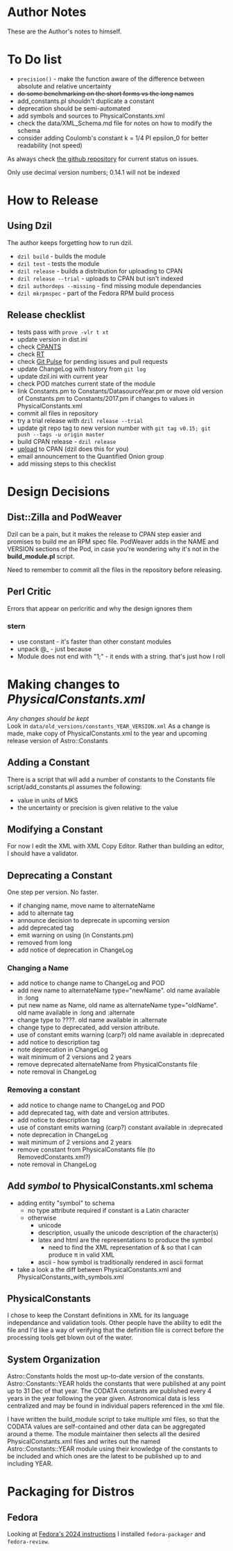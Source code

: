 # Author Notes

These are the Author's notes to himself.

# To Do list

* ```precision()``` - make the function aware of the difference between 
absolute and relative uncertainty
* ~~do some benchmarking on the short forms vs the long names~~
* add_constants.pl shouldn't duplicate a constant
* deprecation should be semi-automated
* add symbols and sources to PhysicalConstants.xml
* check the data/XML_Schema.md file for notes on how to modify the schema
* consider adding Coulomb's constant k = 1/4 PI epsilon_0 for better readability (not speed)

As always check 
[the github repository](https://github.com/duffee/Astro-Constants/issues "Astro::Constants issues")
for current status on issues.

Only use decimal version numbers; 0.14.1 will not be indexed

# How to Release

## Using Dzil

The author keeps forgetting how to run dzil.

* ```dzil build```      - builds the module
* ```dzil test```       - tests the module
* ```dzil release```    - builds a distribution for uploading to CPAN
* ```dzil release --trial```      - uploads to CPAN but isn't indexed
* ```dzil authordeps --missing``` - find missing module dependancies
* ```dzil mkrpmspec```  - part of the Fedora RPM build process

## Release checklist

* tests pass with `prove -vlr t xt`
* update version in dist.ini
* check [CPANTS](http://matrix.cpantesters.org/?dist=Astro-Constants)
* check [RT](https://rt.cpan.org/Public/Dist/Display.html?Name=Astro-Constants)
* check [Git Pulse](https://github.com/duffee/Astro-Constants/pulse/monthly) for pending issues and pull requests
* update ChangeLog with history from ```git log```
* update dzil.ini with current year
* check POD matches current state of the module
* link Constants.pm to Constants/DatasourceYear.pm or move old version of Constants.pm to Constants/2017.pm if changes to values in PhysicalConstants.xml
* commit all files in repository
* try a trial release with `dzil release --trial`
* update git repo tag to new version number with `git tag v0.15; git push --tags -u origin master`
* build CPAN release - ```dzil release```
* [upload](https://pause.perl.org/pause/authenquery?ACTION=add_uri) to CPAN (dzil does this for you)
* email announcement to the Quantified Onion group
* add missing steps to this checklist

# Design Decisions

## Dist::Zilla and PodWeaver

Dzil can be a pain, but it makes the release to CPAN step easier and promises to build me an RPM spec file.
PodWeaver adds in the NAME and VERSION sections of the Pod,
in case you're wondering why it's not in the **build_module.pl** script.

Need to remember to commit all the files in the repository before releasing.

## Perl Critic

Errors that appear on perlcritic and why the design ignores them

### stern
* use constant	- it's faster than other constant modules
* unpack @_		- just because
* Module does not end with "1;"	- it ends with a string.  that's just how I roll


# Making changes to *PhysicalConstants.xml*

_Any changes should be kept_  
Look in ```data/old_versions/constants_YEAR_VERSION.xml```
As a change is made, make copy of PhysicalConstants.xml  to the year and 
upcoming release version of Astro::Constants


## Adding a Constant

There is a script that will add a number of constants to the Constants file
 script/add_constants.pl
assumes the following:
* value in units of MKS
* the uncertainty or precision is given relative to the value

## Modifying a Constant

For now I edit the XML with XML Copy Editor.
Rather than building an editor, I should have a validator.

## Deprecating a Constant

One step per version.  No faster.

* if changing name, move name to alternateName
* add to alternate tag
* announce decision to deprecate in upcoming version
* add deprecated tag
 * emit warning on using (in Constants.pm)
 * removed from long
* add notice of deprecation in ChangeLog

### Changing a Name

* add notice to change name to ChangeLog and POD
 * add new name to alternateName type="newName".  old name available in :long
* put new name as Name, old name as alternateName type="oldName".  old name available in :long and :alternate
* change type to ????.  old name available in :alternate
* change type to deprecated, add version attribute.  
 * use of constant emits warning (carp?)  old name available in :deprecated
 * add notice to description tag
 * note deprecation in ChangeLog
* wait minimum of 2 versions and 2 years
* remove deprecated alternateName from PhysicalConstants file
 * note removal in ChangeLog

### Removing a constant

* add notice to change name to ChangeLog and POD
* add deprecated tag, with date and version attributes.  
 * add notice to description tag
 * use of constant emits warning (carp?)  constant available in :deprecated
 * note deprecation in ChangeLog
* wait minimum of 2 versions and 2 years
* remove constant from PhysicalConstants file (to RemovedConstants.xml?)
 * note removal in ChangeLog

## Add *symbol* to PhysicalConstants.xml schema

* adding entity "symbol" to schema
  * no type attribute required if constant is a Latin character
  * otherwise
    * unicode
    * description, usually the unicode description of the character(s)
    * latex and html are the representations to produce the symbol
      * need to find the XML representation of & so that I can produce &pi; in valid XML
    * ascii - how symbol is traditionally rendered in ascii format
* take a look a the diff between PhysicalConstants.xml and PhysicalConstants_with_symbols.xml


## PhysicalConstants

I chose to keep the Constant definitions in XML for its language independance and validation tools.
Other people have the ability to edit the file and I'd like a way of verifying that the definition
file is correct before the processing tools get blown out of the water.

## System Organization

Astro::Constants holds the most up-to-date version of the constants.
Astro::Constants::YEAR holds the constants that were published at any point up to 31 Dec of that year.
The CODATA constants are published every 4 years in the year following the year given.
Astronomical data is less centralized and may be found in individual papers referenced in the xml file.

I have written the build_module script to take multiple xml files, so that the CODATA values
are self-contained and other data can be aggregated around a theme. The module maintainer then selects
all the desired PhysicalConstants.xml files and writes out the named Astro::Constants::YEAR module
using their knowledge of the constants to be included and which ones are the latest to be published
up to and including YEAR.

# Packaging for Distros

## Fedora

Looking at [Fedora's 2024 instructions](https://docs.fedoraproject.org/en-US/package-maintainers/Installing_Packager_Tools/)
I installed `fedora-packager` and  `fedora-review`.
